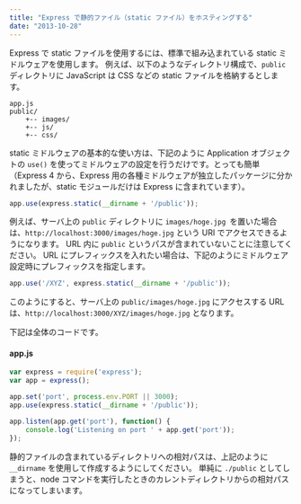 ```yaml
---
title: "Express で静的ファイル（static ファイル）をホスティングする"
date: "2013-10-28"
---
```


Express で static ファイルを使用するには、標準で組み込まれている static ミドルウェアを使用します。
例えば、以下のようなディレクトリ構成で、`public` ディレクトリに JavaScript は CSS などの static ファイルを格納するとします。

```
app.js
public/
    +-- images/
    +-- js/
    +-- css/
```

static ミドルウェアの基本的な使い方は、下記のように Application オブジェクトの `use()` を使ってミドルウェアの設定を行うだけです。とっても簡単（Express 4 から、Express 用の各種ミドルウェアが独立したパッケージに分かれましたが、static モジュールだけは Express に含まれています）。

```javascript
app.use(express.static(__dirname + '/public'));
```

例えば、サーバ上の `public` ディレクトリに `images/hoge.jpg `を置いた場合は、`http://localhost:3000/images/hoge.jpg` という URI でアクセスできるようになります。
URL 内に `public` というパスが含まれていないことに注意してください。
URL にプレフィックスを入れたい場合は、下記のようにミドルウェア設定時にプレフィックスを指定します。

```javascript
app.use('/XYZ', express.static(__dirname + '/public'));
```

このようにすると、サーバ上の `public/images/hoge.jpg` にアクセスする URL は、`http://localhost:3000/XYZ/images/hoge.jpg` となります。

下記は全体のコードです。

#### app.js

```javascript
var express = require('express');
var app = express();

app.set('port', process.env.PORT || 3000);
app.use(express.static(__dirname + '/public'));

app.listen(app.get('port'), function() {
    console.log('Listening on port ' + app.get('port'));
});
```

静的ファイルの含まれているディレクトリへの相対パスは、上記のように `__dirname` を使用して作成するようにしてください。
単純に `./public` としてしまうと、node コマンドを実行したときのカレントディレクトリからの相対パスになってしまいます。

